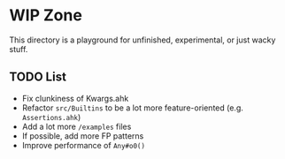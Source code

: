 # WIP Zone

This directory is a playground for unfinished, experimental,
or just wacky stuff.

## TODO List

- Fix clunkiness of Kwargs.ahk
- Refactor `src/Builtins` to be a lot more feature-oriented (e.g. `Assertions.ahk`)
- Add a lot more `/examples` files
- If possible, add more FP patterns
- Improve performance of `Any#o0()`
